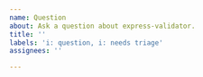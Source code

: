 ```yaml
---
name: Question
about: Ask a question about express-validator.
title: ''
labels: 'i: question, i: needs triage'
assignees: ''

---
```



